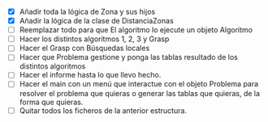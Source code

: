 - [x] Añadir toda la lógica de Zona y sus hijos
- [x] Añadir la lógica de la clase de DistanciaZonas
- [ ] Reemplazar todo para que El algoritmo lo ejecute un objeto Algoritmo
- [ ] Hacer los distintos algoritmos 1, 2, 3 y Grasp
- [ ] Hacer el Grasp con Búsquedas locales
- [ ] Hacer que Problema gestione y ponga las tablas resultado de los distintos algoritmos
- [ ] Hacer el informe hasta lo que llevo hecho.
- [ ] Hacer el main con un menú que interactue con el objeto Problema para resolver el problema que quieras o generar las tablas que quieras, de la forma que quieras.
- [ ] Quitar todos los ficheros de la anterior estructura.